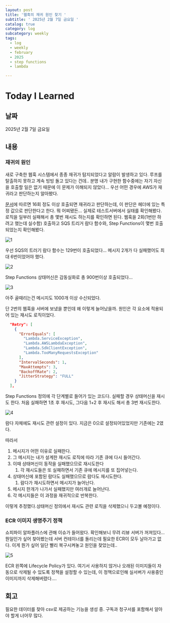 ```yaml
---
layout: post
title: '웹훅의 재귀 원인 찾기 '
subtitle: ' 2025년 2월 7일 금요일 '
catalog: true
category: log
subcategory: weekly
tags:
  - log
  - weekly
  - february
  - 2025
  - step functions
  - lambda

---
```


# Today I Learned

## 날짜

2025년 2월 7일 금요일

## 내용

### 재귀의 원인

새로 구축한 웹훅 시스템에서 종종 재귀가 탐지되었다고 알람이 발생하고 있다. 루프를 탈출하지 못하고 계속 빙빙 돌고 있다는 건데.. 분명 내가 구현한 함수중에는 자기 자신을 호출할 일은 없기 때문에 이 문제가 이해되지 않았다… 우선 어떤 경우에 AWS가 재귀라고 판단하는지 알아봤다.

[문서](https://docs.aws.amazon.com/ko_kr/lambda/latest/dg/invocation-recursion.html)에 따르면 16회 정도 이상 호출되면 재귀라고 판단하는데, 이 판단은 헤더에 있는 특정 값으로 판단한다고 한다. 뭐 어찌됐든… 실제로 테스트서버에서 실태를 확인해봤다. 로직을 일부러 실패해서 총 몇번 재시도 하는지를 확인하면 된다. 웹훅을 2회(1번만 하려고 했는데 실수함) 호출하고 SQS 트리거 람다 함수와, Step Functions이 몇번 호출되었는지 확인해봤다.

 

![1](https://cdn.jsdelivr.net/gh/importunate-dev/importunate-dev.github.io/img/log/2025/02/07/1.webp)

우선 SQS의 트러기 람다 함수는 129번이 호출되었다… 메시지 2개가 다 실패했어도 최대 6번이었어야 했다.

![2](https://cdn.jsdelivr.net/gh/importunate-dev/importunate-dev.github.io/img/log/2025/02/07/2.webp)

Step Functions 상태머신은 감동실화로 총 900번이상 호출되었다…

![3](https://cdn.jsdelivr.net/gh/importunate-dev/importunate-dev.github.io/img/log/2025/02/07/3.webp)

아주 골때리는건 메시지도 1000개 이상 수신되었다.

단 2번의 웹훅을 서버에 보냈을 뿐인데 왜 이렇게 늘어났을까. 원인은 각 요소에 적용되어 있는 재시도 로직이었다.

```json
  "Retry": [
    {
      "ErrorEquals": [
        "Lambda.ServiceException",
        "Lambda.AWSLambdaException",
        "Lambda.SdkClientException",
        "Lambda.TooManyRequestsException"
      ],
      "IntervalSeconds": 1,
      "MaxAttempts": 3,
      "BackoffRate": 2,
      "JitterStrategy": "FULL"
    }
  ],
```

Step Functions 정의에 각 단계별로 들어가 있는 코드다. 실패할 경우 상태머신을 재시도 한다. 처음 실패하면 1초 후 재시도, 그다음 1+2 후 재시도 해서 총 3번 재시도한다. 

![4](https://cdn.jsdelivr.net/gh/importunate-dev/importunate-dev.github.io/img/log/2025/02/07/4.webp)

람다 자체에도 재시도 관련 설정이 있다. 지금은 0으로 설정되어있었지만 기존에는 2였다.

따라서 

1. 메시지가 어떤 이유로 실패한다.
2. 그 메시지는 내가 설계한 재시도 로직에 따라 기존 큐에 다시 들어간다.
3. 이때 상태머신이 동작을 실패했으므로 재시도한다
    1. 각 재시도들은 또 실패하면서 기존 큐에 메시지를 또 집어넣는다.
4. 상태머신에 포함된 람다도 실패했으므로 람다도 재시도한다.
    1. 람다가 재시도하면서 메시지가 늘어난다.
5. 메시지 한개가 나가서 실패했지만 여러개로 늘어난다.
6. 각 메시지들은 이 과정을 재귀적으로 반복한다.

이렇게 추정했다.상태머신 정의에서 재시도 관련 로직을 삭제했으니 두고볼 예정이다.

### ECR 이미지 생명주기 정책

쇼피파이 알파플러스에 관해 이슈가 들어왔다. 확인해보니 무려 리뷰 서버가 꺼져있다… 뭔일인가 싶어 찾아봤는데 서버 컨테이너를 돌리는데 필요한 ECR이 모두 날아가고 없다. 이게 뭔가 싶어 일단 빨리 복구시켜놓고 원인을 찾았는데..

![5](https://cdn.jsdelivr.net/gh/importunate-dev/importunate-dev.github.io/img/log/2025/02/07/5.webp)

ECR 왼쪽에 Lifecycle Policy가 있다. 여기서 사용하지 않거나 오래된 이미지들이 자동으로 삭제될 수 있도록 정책을 설정할 수 있는데, 이 정책으로인해 실서버가 사용중인 이미지까지 삭제해버렸다….

## 회고

필요한 데이터를 찾아 csv로 제공하는 기능을 생성 중. 구독과 청구서를 포함해서 알아야 할게 너어무 많다.